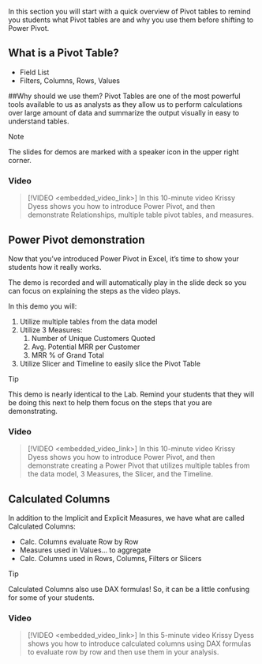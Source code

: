 In this section you will start with a quick overview of Pivot tables to remind you students what Pivot tables are and why you use them before shifting to Power Pivot.

## What is a Pivot Table?
- Field List
- Filters, Columns, Rows, Values 


##Why should we use them?
Pivot Tables are one of the most powerful tools available to us as analysts as they allow us to perform calculations over large amount of data and summarize the output visually in easy to understand tables. 


> [!NOTE]
> The slides for demos are marked with a speaker icon in the upper right corner.

### Video
> [!VIDEO <embedded_video_link>] In this 10-minute video Krissy Dyess shows you how to introduce Power Pivot, and then demonstrate Relationships, multiple table pivot tables, and measures.

## Power Pivot demonstration

Now that you’ve introduced Power Pivot in Excel, it’s time to show your students how it really works.

The demo is recorded and will automatically play in the slide deck so you can focus on explaining the steps as the video plays.

In this demo you will:
1.	Utilize multiple tables from the data model
1.	Utilize 3 Measures:
    1.	Number of Unique Customers Quoted
    1.	Avg. Potential MRR per Customer
    1.	MRR % of Grand Total 
1.	Utilize Slicer and Timeline to easily slice the Pivot Table

> [!TIP]
> This demo is nearly identical to the Lab. Remind your students that they will be doing this next to help them focus on the steps that you are demonstrating.

### Video
> [!VIDEO <embedded_video_link>] In this 10-minute video Krissy Dyess shows you how to introduce Power Pivot, and then demonstrate creating a Power Pivot that utilizes multiple tables from the data model, 3 Measures, the Slicer, and the Timeline.


## Calculated Columns
In addition to the Implicit and Explicit Measures, we have what are called Calculated Columns: 

- Calc. Columns evaluate Row by Row
- Measures used in Values… to aggregate
- Calc. Columns used in Rows, Columns, Filters or Slicers

> [!TIP]
> Calculated Columns also use DAX formulas!  So, it can be a little confusing for some of your students. 

### Video
> [!VIDEO <embedded_video_link>] In this 5-minute video Krissy Dyess shows you how to introduce calculated columns using DAX formulas to evaluate row by row and then use them in your analysis.